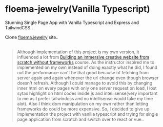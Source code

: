 # floema-jewelry(Vanilla Typescript)
Stunning Single Page App with Vanilla Typescript and Express and TailwindCSS..

Clone [floema.jewelry](https://floema.jewelry/) site..
</br></br>

> Although implementation of this project is my own version, it influenced a lot from [Building an immersive creative website from scratch without frameworks](https://www.awwwards.com/academy/course/building-an-immersive-creative-website-from-scratch-without-frameworks) course. As the instructor inspired me to implemented on my own instead of doing exactly what he did, I found out the performance can't be that good because of fetching from server again and again whenever the url change even though browser doesn't refresh. Although I could manage to avoid this by changing inner html on every pages with only one server request on load, I lost sytax highlight on html codes inside js and intellisense(very important to me as I prefer tailwindcss and no intellisense would take my time alot). Also I think dom manipulation on my own rather than letting frameworks do could be more expensive. So, I decided to give up implementation the project with vanilla typescript and trying for single page application from scratch and switch over to react or vue..


